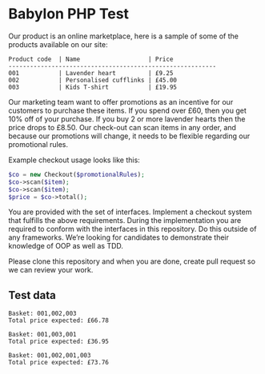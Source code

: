 # Babylon PHP Test

Our product is an online marketplace, here is a sample of some of the products available on our site:
```
Product code  | Name                   | Price
----------------------------------------------------------
001           | Lavender heart         | £9.25
002           | Personalised cufflinks | £45.00
003           | Kids T-shirt           | £19.95
```

Our marketing team want to offer promotions as an incentive for our customers to purchase these items.
If you spend over £60, then you get 10% off of your purchase. If you buy 2 or more lavender hearts then the price drops to £8.50. 
Our check-out can scan items in any order, and because our promotions will change, it needs to be flexible regarding our promotional rules.  

Example checkout usage looks like this:
```php
$co = new Checkout($promotionalRules);
$co->scan($item);
$co->scan($item);
$price = $co->total();
```

You are provided with the set of interfaces. Implement a checkout system that fulfills the above requirements. During the implementation you are required to conform with the interfaces in this repository. Do this outside of any frameworks. We’re looking for candidates to demonstrate their knowledge of OOP as well as TDD.

Please clone this repository and when you are done, create pull request so we can review your work.

## Test data
```
Basket: 001,002,003
Total price expected: £66.78

Basket: 001,003,001
Total price expected: £36.95

Basket: 001,002,001,003
Total price expected: £73.76
```
